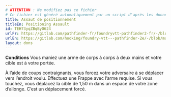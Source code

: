 ```yaml
---
# ATTENTION : Ne modifiez pas ce fichier
# Ce fichier est généré automatiquement par un script d'après les données du module Foundry VTT officiel et de sa traduction
title: Assaut de positionnement
titleEn: Positioning Assault
id: TEH73yqZBqByO624
urlFr: https://gitlab.com/pathfinder-fr/foundryvtt-pathfinder2-fr/-/blob/master/data/feats/TEH73yqZBqByO624.htm
urlEn: https://gitlab.com/hooking/foundry-vtt---pathfinder-2e/-/blob/master/packs/data/feats.db/positioning-assault.json
layout: dons
---
```

**Conditions** Vous maniez une arme de corps à corps à deux mains et votre cible est à votre portée.

À l’aide de coups contraignants, vous forcez votre adversaire à se déplacer vers l’endroit voulu. Effectuez une Frappe avec l’arme requise. Si vous touchez, vous déplacez la cible de 1,50 m dans un espace de votre zone d’allonge. C’est un déplacement forcé.
